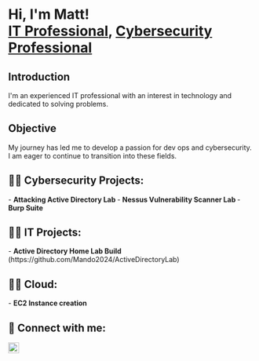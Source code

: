 <h1>Hi, I'm Matt! <br/><a href="https://github.com/mando2024">IT Professional</a>, <a href="https://www.linkedin.com/in/matthew-esmaieli-57718ba7/">Cybersecurity Professional</a></h1>

## Introduction


I'm an experienced IT professional with an interest in technology and dedicated to solving problems.

## Objective


My journey has led me to develop a passion for dev ops and cybersecurity. I am eager to continue to transition into these fields. 



<h2>👨‍💻 Cybersecurity Projects:</h2>
- <b> Attacking Active Directory Lab </b>
- <b> Nessus Vulnerability Scanner Lab </b>
- <b> Burp Suite </b>

 
<h2>👨‍💻 IT Projects:</h2>
- <b>Active Directory Home Lab Build</b> (https://github.com/Mando2024/ActiveDirectoryLab)

<h2>👨‍💻 Cloud:</h2>
- <b> EC2 Instance creation</b>


<h2> 🤳 Connect with me:</h2>

[<img align="left" alt="MatthewEsmaieli | LinkedIn" width="22px" src="https://cdn.jsdelivr.net/npm/simple-icons@v3/icons/linkedin.svg" />][linkedin]



[linkedin]: https://www.linkedin.com/in/matthew-esmaieli-57718ba7

<!--
**mando2024/mando2024** is a ✨ _special_ ✨ repository because its `README.md` (this file) appears on your GitHub profile.

Here are some ideas to get you started:

- 🔭 I’m currently working on PNPT for TCM Security
- 🌱 I’m currently learning AWS CLF-CO2
- 👯 I’m looking to collaborate on ...
- 🤔 I’m looking for help with ...
- 💬 Ask me about ...
- 📫 How to reach me: ...
- 😄 Pronouns: ...
- ⚡ Fun fact: ...
-->
